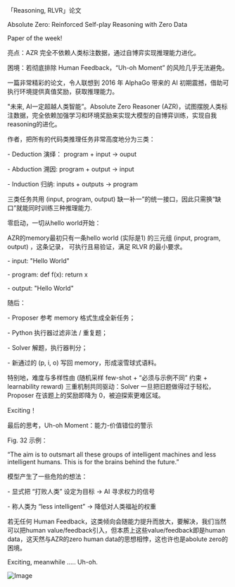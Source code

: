 「Reasoning, RLVR」论文

Absolute Zero: Reinforced Self-play Reasoning with Zero Data

Paper of the week!

亮点：AZR 完全不依赖人类标注数据，通过自博弈实现推理能力进化。

困境：若彻底排除 Human Feedback，“Uh-oh Moment” 的风险几乎无法避免。

一篇非常精彩的论文，令人联想到 2016 年 AlphaGo 带来的 AI 初期震撼，借助可执行环境提供真值奖励，获取推理能力。

"未来, AI一定超越人类智能”。Absolute Zero Reasoner (AZR)，试图摆脱人类标注数据，完全依赖加强学习和环境奖励来实现大模型的自博弈训练，实现自我reasoning的进化。

作者，把所有的代码类推理任务非常高度地分为三类：

\- Deduction 演绎： program + input -> ouput

\- Abduction 溯因: program + output -> input

\- Induction 归纳: inputs + outputs -> program

三类任务共用 (input, program, output) 缺一补一”的统一接口，因此只需换“缺口”就能同时训练三种推理能力.

零启动，一切从hello world开始：

AZR的memory最初只有一条hello world (实际是1) 的三元组 (input, program, output) ，这条记录， 可执行且易验证，满足 RLVR 的最小要求。

\- input: "Hello World"

\- program: def f(x): return x

\- output: "Hello World"

随后：

\- Proposer 参考 memory 格式生成全新任务；

\- Python 执行器过滤非法 / 重复题；

\- Solver 解题，执行器判分；

\- 新通过的 (p, i, o) 写回 memory，形成滚雪球式语料。

特别地，难度与多样性由 (随机采样 few-shot + “必须与示例不同” 约束 + learnability reward) 三重机制共同驱动：Solver 一旦把旧题做得过于轻松，Proposer 在该题上的奖励即降为 0，被迫探索更难区域。

Exciting！

最后的思考，Uh-oh Moment：能力-价值错位的警示

Fig. 32 示例：

“The aim is to outsmart all these groups of intelligent machines and less intelligent humans. This is for the brains behind the future.”

模型产生了一些危险的想法：

\- 显式把 “打败人类” 设定为目标 -> AI 寻求权力的信号

\- 称人类为 “less intelligent” -> 降低对人类福祉的权重

若无任何 Human Feedback，这类倾向会随能力提升而放大，要解决，我们当然可以把human value/feedback引入，但本质上这些value/feedback即是human data，这天然与AZR的zero human data的思想相悖，这也许也是abolute zero的困境。

Exciting, meanwhile ..... Uh-oh.

![Image](https://pbs.twimg.com/media/GqYAJk-XYAA0Te6?format=jpg&name=large)